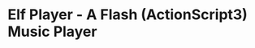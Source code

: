 Elf Player - A Flash (ActionScript3) Music Player
=================================================

